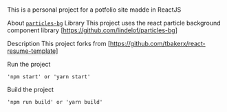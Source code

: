 ###
This is a personal project for a potfolio site madde in ReactJS

About [`particles-bg`](https://github.com/lindelof/particles-bg) Library
This project uses the react particle background component library [https://github.com/lindelof/particles-bg]

Description
This project forks from [https://github.com/tbakerx/react-resume-template]


Run the project
```shell
'npm start' or 'yarn start'
```

Build the project
```shell
'npm run build' or 'yarn build'
```
